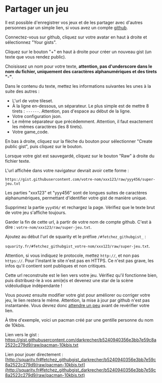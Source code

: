 # Partager un jeu

Il est possible d'enregistrer vos jeux et de les partager avec d'autres personnes par un simple lien, si vous avez un compte [github](https://github.com).

Connectez-vous sur github, cliquez sur votre avatar en haut à droite et sélectionnez "Your gists".

Cliquez sur le bouton "+" en haut à droite pour créer un nouveau gist (un texte que vous rendez public).

Choisissez un nom pour votre texte, **attention, pas d'underscore dans le nom du fichier, uniquement des caractères alphanumériques et des tirets "-"**.

Dans le contenu du texte, mettez les informations suivantes les unes à la suite des autres :

 - L'url de votre tileset.
 - À la ligne en-dessous, un séparateur. Le plus simple est de mettre 8 tirets : `------`. Attention, pas d'espace au début de la ligne.
 - Votre configuration json.
 - Le même séparateur que précédemment. Attention, il faut exactement les mêmes caractères (les 8 tirets).
 - Votre game_code.

En bas à droite, cliquez sur la flèche du bouton pour sélectionner "Create public gist", puis cliquez sur le bouton.

Lorsque votre gist est sauvegardé, cliquez sur le bouton "Raw" à droite du fichier texte.

L'url affichée dans votre navigateur devrait avoir cette forme :

`https://gist.githubusercontent.com/votre-nom/xxx123/raw/yyy456/super-jeu.txt`

Les parties "xxx123" et "yyy456" sont de longues suites de caractères alphanumériques, permettant d'identifier votre gist de manière unique.

Supprimez la partie `yyy456/` et rechargez la page. Vérifiez que le texte brut de votre jeu s'affiche toujours.

Garder la fin de cette url, à partir de votre nom de compte github. C'est à dire : `votre-nom/xxx123/raw/super-jeu.txt`.

Ajoutez au début l'url de squarity et le préfixe `/#fetchez_githubgist_` :

`squarity.fr/#fetchez_githubgist_votre-nom/xxx123/raw/super-jeu.txt`.

Attention, si vous indiquez le protocole, mettez `http://`, et non pas `https://`. Pour l'instant le site n'est pas en HTTPS. Ce n'est pas grave, les infos qu'il contient sont publiques et non critiques.

Cette url reconstruite est le lien vers votre jeu. Vérifiez qu'il fonctionne bien, puis distribuez-le à vos ami(e)s et devenez une star de la scène vidéoludique indépendante !

Vous pouvez ensuite modifier votre gist pour améliorer ou corriger votre jeu, le lien restera le même. Attention, la mise à jour par github n'est pas instantanée. Vous devrez donc [attendre un peu](https://stackoverflow.com/questions/47066049/github-gist-raw-permalink-wont-update) avant de revérifier votre lien.

À titre d'exemple, voici un pacman créé par une gentille personne du nom de 10kbis.

Lien vers le gist : https://gist.githubusercontent.com/darkrecher/b5240940356e3bb7e59c8a2522c279d9/raw/pacman-10kbis.txt

Lien pour jouer directement : [http://squarity.fr#fetchez_githubgist_darkrecher/b5240940356e3bb7e59c8a2522c279d9/raw/pacman-10kbis.txt](http://squarity.fr#fetchez_githubgist_darkrecher/b5240940356e3bb7e59c8a2522c279d9/raw/pacman-10kbis.txt)

